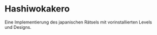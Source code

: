 # Hashiwokakero
Eine Implementierung des japanischen Rätsels mit vorinstallierten Levels und Designs. 

